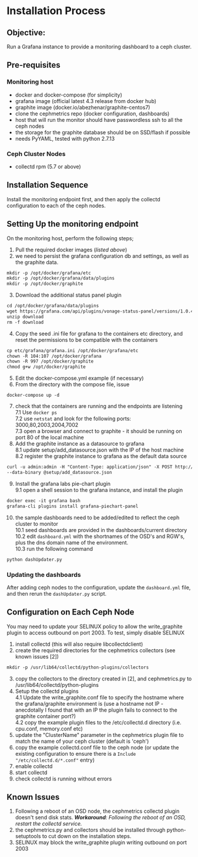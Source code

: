 # Installation Process

## Objective:   
Run a Grafana instance to provide a monitoring dashboard to a ceph
cluster.

## Pre-requisites    
### Monitoring host  
- docker and docker-compose (for simplicity)  
- grafana image (official latest 4.3 release from docker hub)  
- graphite image (docker.io/abezhenar/graphite-centos7) 
- clone the cephmetrics repo (docker configuration, dashboards)
- host that will run the monitor should have passwordless ssh to all the ceph
nodes
- the storage for the graphite database should be on SSD/flash if possible
- needs PyYAML, tested with python 2.7.13

### Ceph Cluster Nodes
- collectd rpm (5.7 or above)

## Installation Sequence
Install the monitoring endpoint first, and then apply the collectd configuration
to each of the ceph nodes.  


## Setting Up the monitoring endpoint
On the monitoring host, perform the following steps;  
1. Pull the required docker images (*listed above*)   
2. we need to persist the grafana configuration db and settings, as well as the 
graphite data.  
```markdown
mkdir -p /opt/docker/grafana/etc
mkdir -p /opt/docker/grafana/data/plugins
mkdir -p /opt/docker/graphite
```
3. Download the additional status panel plugin
```markdown
cd /opt/docker/grafana/data/plugins
wget https://grafana.com/api/plugins/vonage-status-panel/versions/1.0.4/download
unzip download
rm -f download
```
4. Copy the seed .ini file for grafana to the containers etc directory, and reset
the permissions to be compatible with the containers
```markdown
cp etc/grafana/grafana.ini /opt/docker/grafana/etc
chown -R 104:107 /opt/docker/grafana
chown -R 997 /opt/docker/graphite
chmod g+w /opt/docker/graphite

```
5. Edit the docker-compose.yml example (if necessary)
6. From the directory with the compose file, issue  
```
docker-compose up -d
```
7. check that the containers are running and the endpoints are listening  
7.1 Use ```docker ps```  
7.2 use ```netstat``` and look for the following ports: 3000,80,2003,2004,7002  
7.3 open a browser and connect to graphite - it should be running on port 80 of
the local machine
8. Add the graphite instance as a datasource to grafana  
8.1 update setup/add_datasource.json with the IP of the host machine  
8.2 register the graphite instance to grafana as the default data source  
```markdown
curl -u admin:admin -H "Content-Type: application/json" -X POST http://localhost:3000/api/datasources \
--data-binary @setup/add_datasource.json
```
9. Install the grafana labs pie-chart plugin   
9.1 open a shell session to the grafana instance, and install the plugin  
```markdown
docker exec -it grafana bash
grafana-cli plugins install grafana-piechart-panel
```
10. the sample dashboards need to be added/edited to reflect the ceph cluster to
monitor  
10.1 seed dashboards are provided in the dashboards/current directory   
10.2 edit ```dashboard.yml``` with the shortnames of the OSD's and RGW's, plus
the dns domain name of the environment.  
10.3 run the following command  
```markdown
python dashUpdater.py
```
  
  
### Updating the dashboards
After adding ceph nodes to the configuration, update the ```dashboard.yml``` 
file, and then rerun the ```dashUpdater.py``` script.


## Configuration on Each Ceph Node  
You may need to update your SELINUX policy to allow the write_graphite plugin
to access outbound on port 2003. To test, simply disable SELINUX  
1. install collectd (this will also require libcollectdclient)
2. create the required directories for the cephmetrics collectors (see known
issues [2])
```markdown
mkdir -p /usr/lib64/collectd/python-plugins/collectors
```
3. copy the collectors to the directory created in [2], and cephmetrics.py
to /usr/lib64/collectd/python-plugins
4. Setup the collectd plugins  
4.1 Update the write_graphite.conf file to specify the hostname where the 
grafana/graphite environment is (use a hostname not IP - anecdotally I found that
with an IP the plugin fails to connect to the graphite container port?)    
4.2 copy the example plugin files to the /etc/collectd.d directory (i.e. cpu.conf,
memory.conf etc)  
5. update the "ClusterName" parameter in the cephmetrics plugin file to match
 the name of your ceph cluster (default is 'ceph')
6. copy the example collectd.conf file to the ceph node (or update the existing
configuration to ensure there is a ```Include "/etc/collectd.d/*.conf"``` entry)
7. enable collectd
8. start collectd
9. check collectd is running without errors

## Known Issues
1. Following a reboot of an OSD node, the cephmetrics collectd plugin doesn't send disk 
stats. ***Workaround**: Following the reboot of an OSD, restart the collectd service.*  
2. the cephmetrics.py and collectors should be installed through python-setuptools to cut down on 
the installation steps.  
3. SELINUX may block the write_graphite plugin writing outbound on port 2003





